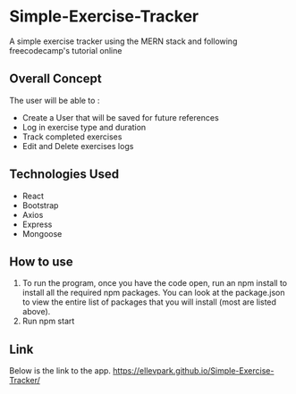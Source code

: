 # Simple-Exercise-Tracker
A simple exercise tracker using the MERN stack and following freecodecamp's tutorial online

## Overall Concept

The user will be able to :

<ul> 
<li>Create a User that will be saved for future references </li>
<li>Log in exercise type and duration</li>
<li>Track completed exercises </li>
<li>Edit and Delete exercises logs</li>

</ul>

## Technologies Used

<ul>
<li>React</li>
<li>Bootstrap</li>
<li>Axios </li>
<li>Express</li>
<li>Mongoose</li>
</ul>
</li>

## How to use

<ol>
<li>To run the program, once you have the code open, run an npm install to install all the required npm packages. You can look at the package.json to view the entire list of packages that you will install (most are listed above).</li>
<li>Run npm start</li>
</ol>

## Link

Below is the link to the app.
https://ellevpark.github.io/Simple-Exercise-Tracker/
